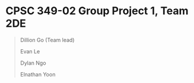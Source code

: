 # CPSC 349-02 Group Project 1, Team 2DE
> Dillion Go (Team lead)
>
> Evan Le
>
> Dylan Ngo
>
> Elnathan Yoon